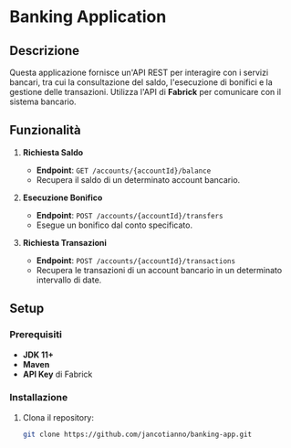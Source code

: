 # Banking Application

## Descrizione

Questa applicazione fornisce un'API REST per interagire con i servizi bancari, tra cui la consultazione del saldo, l'esecuzione di bonifici e la gestione delle transazioni. Utilizza l'API di **Fabrick** per comunicare con il sistema bancario.

## Funzionalità

1. **Richiesta Saldo**
    - **Endpoint**: `GET /accounts/{accountId}/balance`
    - Recupera il saldo di un determinato account bancario.

2. **Esecuzione Bonifico**
    - **Endpoint**: `POST /accounts/{accountId}/transfers`
    - Esegue un bonifico dal conto specificato.

3. **Richiesta Transazioni**
    - **Endpoint**: `POST /accounts/{accountId}/transactions`
    - Recupera le transazioni di un account bancario in un determinato intervallo di date.

## Setup

### Prerequisiti

- **JDK 11+**
- **Maven**
- **API Key** di Fabrick

### Installazione

1. Clona il repository:
   ```bash
   git clone https://github.com/jancotianno/banking-app.git
